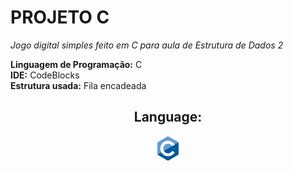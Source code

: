 # PROJETO C
*Jogo digital simples feito em C para aula de Estrutura de Dados 2*

**Linguagem de Programação:** C  
**IDE:** CodeBlocks  
**Estrutura usada:** Fila encadeada

<h2 align="center"> Language: </h2>
<p align="center">
    <a href="https://www.java.com" target="_blank" rel="noreferrer">
        <img src="https://raw.githubusercontent.com/devicons/devicon/master/icons/c/c-original.svg" alt="c" width="40" height="40"/>
    </a>
</p>
